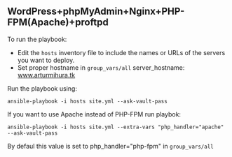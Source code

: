 ## WordPress+phpMyAdmin+Nginx+PHP-FPM(Apache)+proftpd

To run the playbook:
- Edit the `hosts` inventory file to include the names or URLs of the servers
you want to deploy.
- Set proper hostname in `group_vars/all` server_hostname: www.arturmihura.tk

Run the playbook using:

    ansible-playbook -i hosts site.yml --ask-vault-pass


If you want to use Apache instead of PHP-FPM run playbok:

    ansible-playbook -i hosts site.yml --extra-vars "php_handler="apache" --ask-vault-pass

By defaul this value is set to php_handler="php-fpm" in `group_vars/all`



